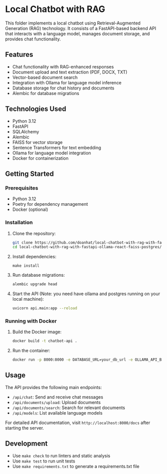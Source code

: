 # Local Chatbot with RAG

This folder implements a local chatbot using Retrieval-Augmented Generation (RAG) technology. It consists of a FastAPI-based backend API that interacts with a language model, manages document storage, and provides chat functionality.


## Features

- Chat functionality with RAG-enhanced responses
- Document upload and text extraction (PDF, DOCX, TXT)
- Vector-based document search
- Integration with Ollama for language model inference
- Database storage for chat history and documents
- Alembic for database migrations

## Technologies Used

- Python 3.12
- FastAPI
- SQLAlchemy
- Alembic
- FAISS for vector storage
- Sentence Transformers for text embedding
- Ollama for language model integration
- Docker for containerization

## Getting Started

### Prerequisites

- Python 3.12
- Poetry for dependency management
- Docker (optional)

### Installation

1. Clone the repository:
   ```bash
   git clone https://github.com/doanhat/local-chatbot-with-rag-with-fastapi-ollama-react-faiss-postgres.git
   cd local-chatbot-with-rag-with-fastapi-ollama-react-faiss-postgres/chatbot-api
   ```

2. Install dependencies:
   ```
   make install
   ```

3. Run database migrations:
   ```bash
   alembic upgrade head
   ```

4. Start the API (Note: you need have ollama and postgres running on your local machine):
   ```bash
   uvicorn api.main:app --reload
   ```

### Running with Docker

1. Build the Docker image:
   ```bash
   docker build -t chatbot-api .
   ```

2. Run the container:
   ```bash
   docker run -p 8000:8000 -e DATABASE_URL=your_db_url -e OLLAMA_API_BASE=your_ollama_url chatbot-api
   ```

## Usage

The API provides the following main endpoints:

- `/api/chat`: Send and receive chat messages
- `/api/documents/upload`: Upload documents
- `/api/documents/search`: Search for relevant documents
- `/api/models`: List available language models

For detailed API documentation, visit `http://localhost:8000/docs` after starting the server.

## Development

- Use `make check` to run linters and static analysis
- Use `make test` to run unit tests
- Use `make requirements.txt` to generate a requirements.txt file

